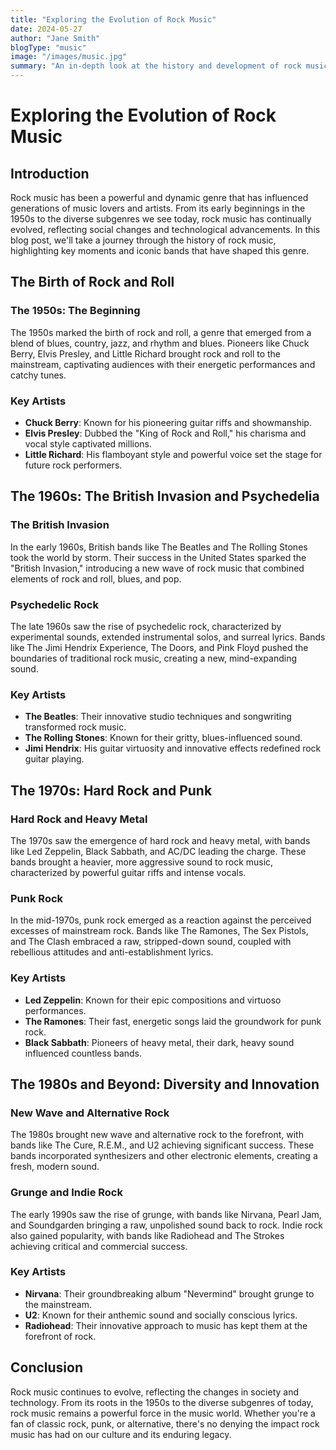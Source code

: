 ```yaml
---
title: "Exploring the Evolution of Rock Music"
date: 2024-05-27
author: "Jane Smith"
blogType: "music"
image: "/images/music.jpg"
summary: "An in-depth look at the history and development of rock music, from its roots to its modern-day influence."
---
```


# Exploring the Evolution of Rock Music


## Introduction

Rock music has been a powerful and dynamic genre that has influenced generations of music lovers and artists. From its early beginnings in the 1950s to the diverse subgenres we see today, rock music has continually evolved, reflecting social changes and technological advancements. In this blog post, we'll take a journey through the history of rock music, highlighting key moments and iconic bands that have shaped this genre.

## The Birth of Rock and Roll

### The 1950s: The Beginning
The 1950s marked the birth of rock and roll, a genre that emerged from a blend of blues, country, jazz, and rhythm and blues. Pioneers like Chuck Berry, Elvis Presley, and Little Richard brought rock and roll to the mainstream, captivating audiences with their energetic performances and catchy tunes.

### Key Artists
- **Chuck Berry**: Known for his pioneering guitar riffs and showmanship.
- **Elvis Presley**: Dubbed the "King of Rock and Roll," his charisma and vocal style captivated millions.
- **Little Richard**: His flamboyant style and powerful voice set the stage for future rock performers.

## The 1960s: The British Invasion and Psychedelia

### The British Invasion
In the early 1960s, British bands like The Beatles and The Rolling Stones took the world by storm. Their success in the United States sparked the "British Invasion," introducing a new wave of rock music that combined elements of rock and roll, blues, and pop.

### Psychedelic Rock
The late 1960s saw the rise of psychedelic rock, characterized by experimental sounds, extended instrumental solos, and surreal lyrics. Bands like The Jimi Hendrix Experience, The Doors, and Pink Floyd pushed the boundaries of traditional rock music, creating a new, mind-expanding sound.

### Key Artists
- **The Beatles**: Their innovative studio techniques and songwriting transformed rock music.
- **The Rolling Stones**: Known for their gritty, blues-influenced sound.
- **Jimi Hendrix**: His guitar virtuosity and innovative effects redefined rock guitar playing.

## The 1970s: Hard Rock and Punk

### Hard Rock and Heavy Metal
The 1970s saw the emergence of hard rock and heavy metal, with bands like Led Zeppelin, Black Sabbath, and AC/DC leading the charge. These bands brought a heavier, more aggressive sound to rock music, characterized by powerful guitar riffs and intense vocals.

### Punk Rock
In the mid-1970s, punk rock emerged as a reaction against the perceived excesses of mainstream rock. Bands like The Ramones, The Sex Pistols, and The Clash embraced a raw, stripped-down sound, coupled with rebellious attitudes and anti-establishment lyrics.

### Key Artists
- **Led Zeppelin**: Known for their epic compositions and virtuoso performances.
- **The Ramones**: Their fast, energetic songs laid the groundwork for punk rock.
- **Black Sabbath**: Pioneers of heavy metal, their dark, heavy sound influenced countless bands.

## The 1980s and Beyond: Diversity and Innovation

### New Wave and Alternative Rock
The 1980s brought new wave and alternative rock to the forefront, with bands like The Cure, R.E.M., and U2 achieving significant success. These bands incorporated synthesizers and other electronic elements, creating a fresh, modern sound.

### Grunge and Indie Rock
The early 1990s saw the rise of grunge, with bands like Nirvana, Pearl Jam, and Soundgarden bringing a raw, unpolished sound back to rock. Indie rock also gained popularity, with bands like Radiohead and The Strokes achieving critical and commercial success.

### Key Artists
- **Nirvana**: Their groundbreaking album "Nevermind" brought grunge to the mainstream.
- **U2**: Known for their anthemic sound and socially conscious lyrics.
- **Radiohead**: Their innovative approach to music has kept them at the forefront of rock.

## Conclusion

Rock music continues to evolve, reflecting the changes in society and technology. From its roots in the 1950s to the diverse subgenres of today, rock music remains a powerful force in the music world. Whether you're a fan of classic rock, punk, or alternative, there's no denying the impact rock music has had on our culture and its enduring legacy.
